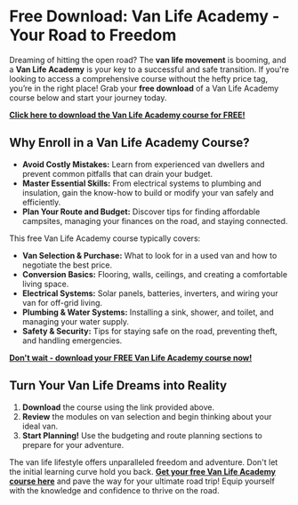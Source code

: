 # Free Download: Van Life Academy - Your Road to Freedom

Dreaming of hitting the open road? The **van life movement** is booming, and a **Van Life Academy** is your key to a successful and safe transition. If you're looking to access a comprehensive course without the hefty price tag, you’re in the right place! Grab your **free download** of a Van Life Academy course below and start your journey today.

[**Click here to download the Van Life Academy course for FREE!**](https://udemywork.com/van-life-academy)

## Why Enroll in a Van Life Academy Course?

*   **Avoid Costly Mistakes:** Learn from experienced van dwellers and prevent common pitfalls that can drain your budget.
*   **Master Essential Skills:** From electrical systems to plumbing and insulation, gain the know-how to build or modify your van safely and efficiently.
*   **Plan Your Route and Budget:** Discover tips for finding affordable campsites, managing your finances on the road, and staying connected.

This free Van Life Academy course typically covers:

*   **Van Selection & Purchase:** What to look for in a used van and how to negotiate the best price.
*   **Conversion Basics:** Flooring, walls, ceilings, and creating a comfortable living space.
*   **Electrical Systems:** Solar panels, batteries, inverters, and wiring your van for off-grid living.
*   **Plumbing & Water Systems:** Installing a sink, shower, and toilet, and managing your water supply.
*   **Safety & Security:** Tips for staying safe on the road, preventing theft, and handling emergencies.

[**Don't wait - download your FREE Van Life Academy course now!**](https://udemywork.com/van-life-academy)

## Turn Your Van Life Dreams into Reality

1.  **Download** the course using the link provided above.
2.  **Review** the modules on van selection and begin thinking about your ideal van.
3.  **Start Planning!** Use the budgeting and route planning sections to prepare for your adventure.

The van life lifestyle offers unparalleled freedom and adventure. Don't let the initial learning curve hold you back. **[Get your free Van Life Academy course here](https://udemywork.com/van-life-academy)** and pave the way for your ultimate road trip! Equip yourself with the knowledge and confidence to thrive on the road.
